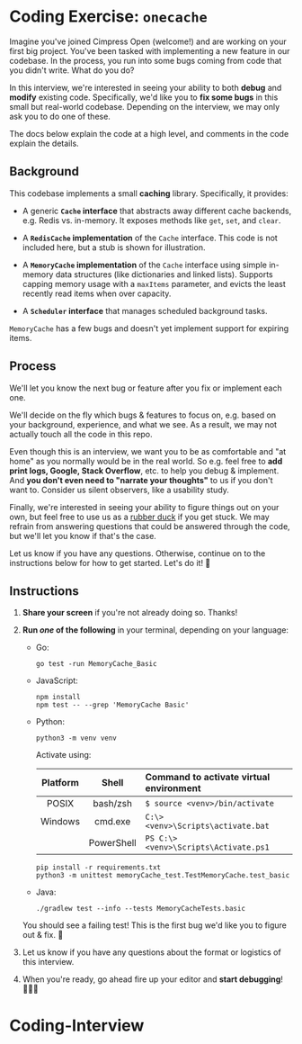 # Coding Exercise: `onecache`

Imagine you've joined Cimpress Open (welcome!) and are working on your first big project.
You've been tasked with implementing a new feature in our codebase.
In the process, you run into some bugs coming from code that you didn't write.
What do you do?

In this interview, we're interested in seeing your ability to both
**debug** and **modify** existing code.
Specifically, we'd like you to **fix some bugs** in this small but
real-world codebase. Depending on the interview, we may only ask you to do
one of these.

The docs below explain the code at a high level, and comments in the code explain the details.

## Background

This codebase implements a small **caching** library. Specifically, it provides:

-   A generic **`Cache` interface** that abstracts away different cache backends,
    e.g. Redis vs. in-memory. It exposes methods like `get`, `set`, and `clear`.

-   A **`RedisCache` implementation** of the `Cache` interface.
    This code is not included here, but a stub is shown for illustration.

-   A **`MemoryCache` implementation** of the `Cache` interface using simple
    in-memory data structures (like dictionaries and linked lists).
    Supports capping memory usage with a `maxItems` parameter,
    and evicts the least recently read items when over capacity.

-   A **`Scheduler` interface** that manages scheduled background tasks.

`MemoryCache` has a few bugs and doesn't yet implement support for expiring items.

## Process

We'll let you know the next bug or feature after you fix or implement each one.

We'll decide on the fly which bugs & features to focus on,
e.g. based on your background, experience, and what we see.
As a result, we may not actually touch all the code in this repo.

Even though this is an interview, we want you to be as comfortable and "at home"
as you normally would be in the real world.
So e.g. feel free to **add print logs, Google, Stack Overflow**, etc.
to help you debug & implement.
And **you don't even need to "narrate your thoughts"** to us if you don't want to.
Consider us silent observers, like a usability study.

Finally, we're interested in seeing your ability to figure things out on your own,
but feel free to use us as a [rubber duck](https://en.wikipedia.org/wiki/Rubber_duck_debugging)
if you get stuck.
We may refrain from answering questions that could be answered through the code,
but we'll let you know if that's the case.

Let us know if you have any questions. Otherwise, continue on to the instructions below
for how to get started. Let's do it! 🚀

## Instructions

1.  **Share your screen** if you're not already doing so. Thanks!

2.  **Run _one_ of the following** in your terminal, depending on your language:

    -   Go:

        ```
        go test -run MemoryCache_Basic
        ```

    -   JavaScript:

        ```
        npm install
        npm test -- --grep 'MemoryCache Basic'
        ```

    -   Python:

        ```
        python3 -m venv venv
        ```

        Activate using:

        | Platform |   Shell    | Command to activate virtual environment |
        | :------: | :--------: | :-------------------------------------- |
        |  POSIX   |  bash/zsh  | `$ source <venv>/bin/activate`          |
        | Windows  |  cmd.exe   | `C:\> <venv>\Scripts\activate.bat`      |
        |          | PowerShell | `PS C:\> <venv>\Scripts\Activate.ps1`   |

        ```
        pip install -r requirements.txt
        python3 -m unittest memoryCache_test.TestMemoryCache.test_basic
        ```

    -   Java:

        ```
        ./gradlew test --info --tests MemoryCacheTests.basic
        ```

    You should see a failing test!
    This is the first bug we'd like you to figure out & fix. 🐞

3.  Let us know if you have any questions
    about the format or logistics of this interview.

4.  When you're ready, go ahead fire up your editor and **start debugging**! 👩🏽‍💻

# Coding-Interview
